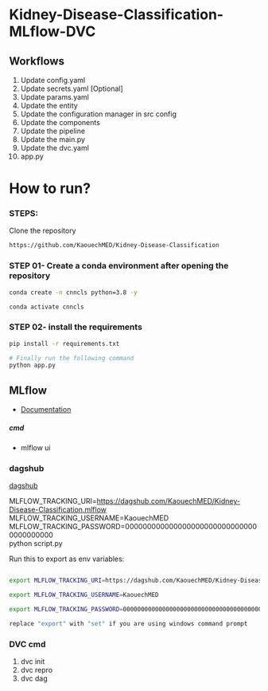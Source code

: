# Kidney-Disease-Classification-MLflow-DVC


## Workflows

1. Update config.yaml
2. Update secrets.yaml [Optional]
3. Update params.yaml
4. Update the entity
5. Update the configuration manager in src config
6. Update the components
7. Update the pipeline 
8. Update the main.py
9. Update the dvc.yaml
10. app.py

# How to run?
### STEPS:

Clone the repository

```bash
https://github.com/KaouechMED/Kidney-Disease-Classification
```
### STEP 01- Create a conda environment after opening the repository

```bash
conda create -n cnncls python=3.8 -y
```

```bash
conda activate cnncls
```


### STEP 02- install the requirements
```bash
pip install -r requirements.txt
```

```bash
# Finally run the following command
python app.py
```








## MLflow

- [Documentation](https://mlflow.org/docs/latest/index.html)



##### cmd
- mlflow ui

### dagshub
[dagshub](https://dagshub.com/)

MLFLOW_TRACKING_URI=https://dagshub.com/KaouechMED/Kidney-Disease-Classification.mlflow \
MLFLOW_TRACKING_USERNAME=KaouechMED \
MLFLOW_TRACKING_PASSWORD=0000000000000000000000000000000000000000 \
python script.py

Run this to export as env variables:

```bash

export MLFLOW_TRACKING_URI=https://dagshub.com/KaouechMED/Kidney-Disease-Classification.mlflow

export MLFLOW_TRACKING_USERNAME=KaouechMED 

export MLFLOW_TRACKING_PASSWORD=0000000000000000000000000000000000000000

replace "export" with "set" if you are using windows command prompt

```
### DVC cmd

1. dvc init
2. dvc repro
3. dvc dag